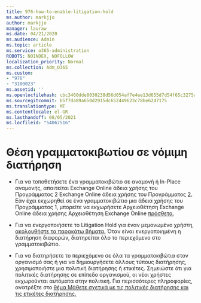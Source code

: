 ```yaml
---
title: 976-how-to-enable-litigation-hold
ms.author: markjjo
author: markjjo
manager: lauraw
ms.date: 04/21/2020
ms.audience: Admin
ms.topic: article
ms.service: o365-administration
ROBOTS: NOINDEX, NOFOLLOW
localization_priority: Normal
ms.collection: Adm_O365
ms.custom:
- "976"
- "3100023"
ms.assetid: ''
ms.openlocfilehash: cbc3460dde8030238d56d054af7e4ee13d655d7d54f65c3275a73e899dd6f813
ms.sourcegitcommit: b5f7da89a650d2915dc652449623c78be6247175
ms.translationtype: MT
ms.contentlocale: el-GR
ms.lasthandoff: 08/05/2021
ms.locfileid: "54067516"
---
```

# <a name="place-a-mailbox-on-legal-hold"></a>Θέση γραμματοκιβωτίου σε νόμιμη διατήρηση

- Για να τοποθετήσετε ένα γραμματοκιβώτιο σε αναμονή ή In-Place αναμονής, απαιτείται Exchange Online άδεια χρήσης του Προγράμματος 2 Exchange Online άδεια χρήσης του Προγράμματος [2.](https://docs.microsoft.com/office365/servicedescriptions/office-365-platform-service-description/office-365-plan-options) Εάν έχει εκχωρηθεί σε ένα γραμματοκιβώτιο μια άδεια χρήσης του Προγράμματος 1, μπορείτε να εκχωρήσετε Αρχειοθέτηση Exchange Online άδεια χρήσης Αρχειοθέτηση Exchange Online [πρόσθετο.](https://docs.microsoft.com/office365/servicedescriptions/exchange-online-archiving-service-description)

- Για να ενεργοποιήσετε το Litigation Hold για έναν μεμονωμένο χρήστη, [ακολουθήστε τα παρακάτω βήματα.](https://docs.microsoft.com/microsoft-365/compliance/create-a-litigation-hold) Όταν είναι ενεργοποιημένη η διατήρηση διαφορών, διατηρείται όλο το περιεχόμενο στο γραμματοκιβώτιο.

- Για να διατηρήσετε το περιεχόμενο σε όλα τα γραμματοκιβώτια στον οργανισμό σας ή για να δημιουργήσετε άλλους τύπους διατήρησης, χρησιμοποιήστε μια πολιτική διατήρησης ή ετικέτες. Σημειώστε ότι για πολιτικές διατήρησης σε επίπεδο οργανισμού, οι νέοι χρήστες εκχωρούνται αυτόματα στην πολιτική. Για περισσότερες πληροφορίες, ανατρέξτε στο [θέμα Μάθετε σχετικά με τις πολιτικές διατήρησης και τις ετικέτες διατήρησης.](https://docs.microsoft.com/microsoft-365/compliance/retention-policies#applying-a-retention-policy-to-an-entire-organization-or-specific-locations) 
